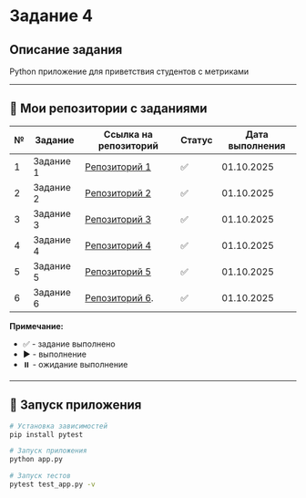 # Задание 4

## Описание задания
Python приложение для приветствия студентов с метриками

---

## 📁 Мои репозитории с заданиями

| № | Задание | Ссылка на репозиторий | Статус | Дата выполнения |
|---|---------|----------------------|--------|----------------|
| 1 | Задание 1 | [Репозиторий 1](https://github.com/mayis25/project-25is.git) | ✅ | 01.10.2025 |
| 2 | Задание 2 | [Репозиторий 2](https://github.com/mayis25/OBJV2.git) | ✅ | 01.10.2025 |
| 3 | Задание 3 | [Репозиторий 3](https://github.com/mayis25/Task-2.1.git) | ✅ | 01.10.2025 |
| 4 | Задание 4 | [Репозиторий 4](https://github.com/mayis25/my-first-project.git) | ✅ | 01.10.2025 |
| 5 | Задание 5 | [Репозиторий 5](https://github.com/mayis25/student-app-final.git) | ✅ | 01.10.2025 |
| 6 | Задание 6 | [Репозиторий 6](https://github.com/mayis25/Task-completion-structure.git). | ✅ | 01.10.2025 |

**Примечание:** 
- ✅ - задание выполнено
- ▶️ - выполнение
- ⏸️ - ожидание выполнение

---

## 🚀 Запуск приложения

```bash
# Установка зависимостей
pip install pytest

# Запуск приложения
python app.py

# Запуск тестов
pytest test_app.py -v




